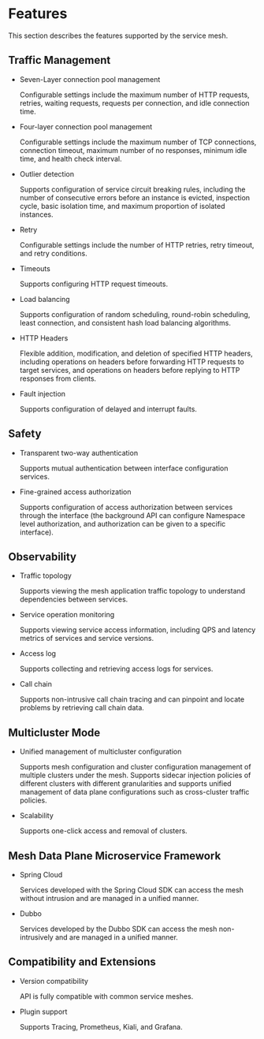 # Features

This section describes the features supported by the service mesh.

## Traffic Management

- Seven-Layer connection pool management

    Configurable settings include the maximum number of HTTP requests, retries, waiting requests, requests per connection, and idle connection time.

- Four-layer connection pool management

    Configurable settings include the maximum number of TCP connections, connection timeout, maximum number of no responses, minimum idle time, and health check interval.

- Outlier detection

    Supports configuration of service circuit breaking rules, including the number of consecutive errors before an instance is evicted, inspection cycle, basic isolation time, and maximum proportion of isolated instances.

- Retry

    Configurable settings include the number of HTTP retries, retry timeout, and retry conditions.

- Timeouts

    Supports configuring HTTP request timeouts.

- Load balancing

    Supports configuration of random scheduling, round-robin scheduling, least connection, and consistent hash load balancing algorithms.

- HTTP Headers

    Flexible addition, modification, and deletion of specified HTTP headers, including operations on headers before forwarding HTTP requests to target services, and operations on headers before replying to HTTP responses from clients.

- Fault injection

    Supports configuration of delayed and interrupt faults.

## Safety

- Transparent two-way authentication

    Supports mutual authentication between interface configuration services.

- Fine-grained access authorization

    Supports configuration of access authorization between services through the interface (the background API can configure Namespace level authorization, and authorization can be given to a specific interface).

## Observability

- Traffic topology

    Supports viewing the mesh application traffic topology to understand dependencies between services.

- Service operation monitoring

    Supports viewing service access information, including QPS and latency metrics of services and service versions.

- Access log

    Supports collecting and retrieving access logs for services.

- Call chain

    Supports non-intrusive call chain tracing and can pinpoint and locate problems by retrieving call chain data.

## Multicluster Mode

- Unified management of multicluster configuration

    Supports mesh configuration and cluster configuration management of multiple clusters under the mesh. Supports sidecar injection policies of different clusters with different granularities and supports unified management of data plane configurations such as cross-cluster traffic policies.

- Scalability

    Supports one-click access and removal of clusters.

## Mesh Data Plane Microservice Framework

- Spring Cloud

    Services developed with the Spring Cloud SDK can access the mesh without intrusion and are managed in a unified manner.

- Dubbo

    Services developed by the Dubbo SDK can access the mesh non-intrusively and are managed in a unified manner.

## Compatibility and Extensions

- Version compatibility

    API is fully compatible with common service meshes.

- Plugin support

    Supports Tracing, Prometheus, Kiali, and Grafana.

